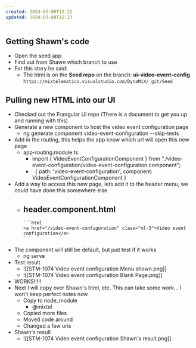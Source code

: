 ```yaml
---
created: 2024-03-08T12:22
updated: 2024-03-08T12:23
---
```

## Getting Shawn's code

- Open the seed app
- Find out from Shawn which branch to use
- For this story he said:
	- The html is on the **Seed repo** on the branch: **ui-video-event-config**  
		`https://mixtelematics.visualstudio.com/DynaMiX/_git/Seed`

## Pulling new HTML into our UI

- Checked out the Frangular UI repo (There is a document to get you up and running with this)
- Generate a new component to host the video event configuration page
	- ng generate component video-event-configuration --skip-tests
- Add in the routing, this helps the app know which url will open this new page
	- app-routing.module.ts
		- import { VideoEventConfigurationComponent } from "./video-event-configuration/video-event-configuration.component";
		-   { path: 'video-event-configuration', component: VideoEventConfigurationComponent }
- Add a way to access this new page, lets add it to the header menu, we could have done this somewhere else
	- header.component.html
		- 
		  ```html
		  <a href="/video-event-configuration" class="ml-3">Video event configuration</a>
		  ```
- The component will still be default, but just test if it works
	- ng serve
- Test result
	- ![[STM-1074 Video event configuration Menu shown.png]]
	- ![[STM-1074 Video event configuration Blank Page.png]]
- WORKS!!!!!
- Next I will copy over Shawn's html, etc. This can take some work... I won't keep perfect notes now
	- Copy to node_module
		- @mixtel 
	- Copied more files
	-  Moved code around
	- Changed a few uris
- Shawn's result
	- ![[STM-1074 Video event configuration Shawn's result.png]]
